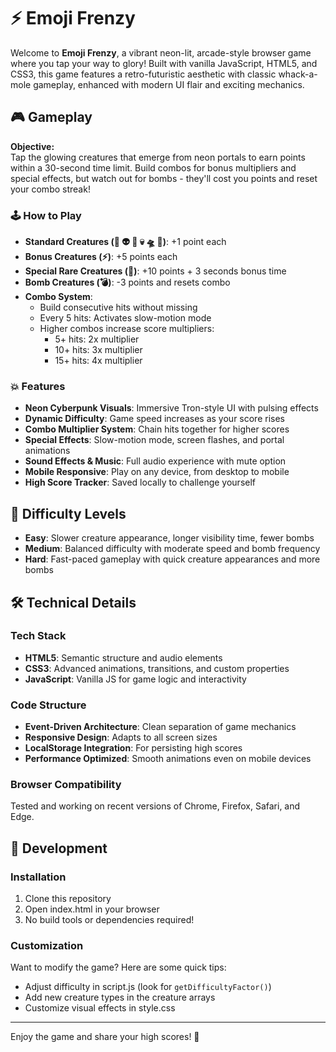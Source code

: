 # ⚡ Emoji Frenzy

Welcome to **Emoji Frenzy**, a vibrant neon-lit, arcade-style browser game where you tap your way to glory! Built with vanilla JavaScript, HTML5, and CSS3, this game features a retro-futuristic aesthetic with classic whack-a-mole gameplay, enhanced with modern UI flair and exciting mechanics.


## 🎮 Gameplay

**Objective:**  
Tap the glowing creatures that emerge from neon portals to earn points within a 30-second time limit. Build combos for bonus multipliers and special effects, but watch out for bombs - they'll cost you points and reset your combo streak!

### 🕹️ How to Play

- **Standard Creatures (👾 👽 🤖 💀 🛸 🔮)**: +1 point each
- **Bonus Creatures (⚡)**: +5 points each
- **Special Rare Creatures (🌟)**: +10 points + 3 seconds bonus time
- **Bomb Creatures (💣)**: -3 points and resets combo
- **Combo System**:
  - Build consecutive hits without missing
  - Every 5 hits: Activates slow-motion mode
  - Higher combos increase score multipliers:
    - 5+ hits: 2x multiplier
    - 10+ hits: 3x multiplier
    - 15+ hits: 4x multiplier

### 💥 Features

- **Neon Cyberpunk Visuals**: Immersive Tron-style UI with pulsing effects
- **Dynamic Difficulty**: Game speed increases as your score rises
- **Combo Multiplier System**: Chain hits together for higher scores
- **Special Effects**: Slow-motion mode, screen flashes, and portal animations
- **Sound Effects & Music**: Full audio experience with mute option
- **Mobile Responsive**: Play on any device, from desktop to mobile
- **High Score Tracker**: Saved locally to challenge yourself

## 🎯 Difficulty Levels

- **Easy**: Slower creature appearance, longer visibility time, fewer bombs
- **Medium**: Balanced difficulty with moderate speed and bomb frequency
- **Hard**: Fast-paced gameplay with quick creature appearances and more bombs

## 🛠️ Technical Details

### Tech Stack
- **HTML5**: Semantic structure and audio elements
- **CSS3**: Advanced animations, transitions, and custom properties
- **JavaScript**: Vanilla JS for game logic and interactivity

### Code Structure
- **Event-Driven Architecture**: Clean separation of game mechanics
- **Responsive Design**: Adapts to all screen sizes
- **LocalStorage Integration**: For persisting high scores
- **Performance Optimized**: Smooth animations even on mobile devices

### Browser Compatibility
Tested and working on recent versions of Chrome, Firefox, Safari, and Edge.


## 🔧 Development

### Installation
1. Clone this repository
2. Open index.html in your browser
3. No build tools or dependencies required!

### Customization
Want to modify the game? Here are some quick tips:
- Adjust difficulty in script.js (look for `getDifficultyFactor()`)
- Add new creature types in the creature arrays
- Customize visual effects in style.css

---

Enjoy the game and share your high scores! 💫
